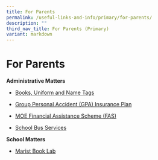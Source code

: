 ```yaml
---
title: For Parents
permalink: /useful-links-and-info/primary/for-parents/
description: ""
third_nav_title: For Parents (Primary)
variant: markdown
---
```

# For Parents

**Administrative Matters**

*   [Books, Uniform and Name Tags](/useful-links-and-info/primary/for-students/books-uniform-and-name-tags/)

    
*   [Group Personal Accident (GPA) Insurance Plan](/useful-links-and-info/primary/for-students/group-personal-accident-gpa-insurance-plan-for-students/)

*   [MOE Financial Assistance Scheme (FAS)](https://www.moe.gov.sg/financial-matters/financial-assistance)  

*   [School Bus Services](/useful-links-and-info/primary/for-students/school-bus-services/)

**School Matters**
*   [Marist Book Lab](/maristbooklab/)
